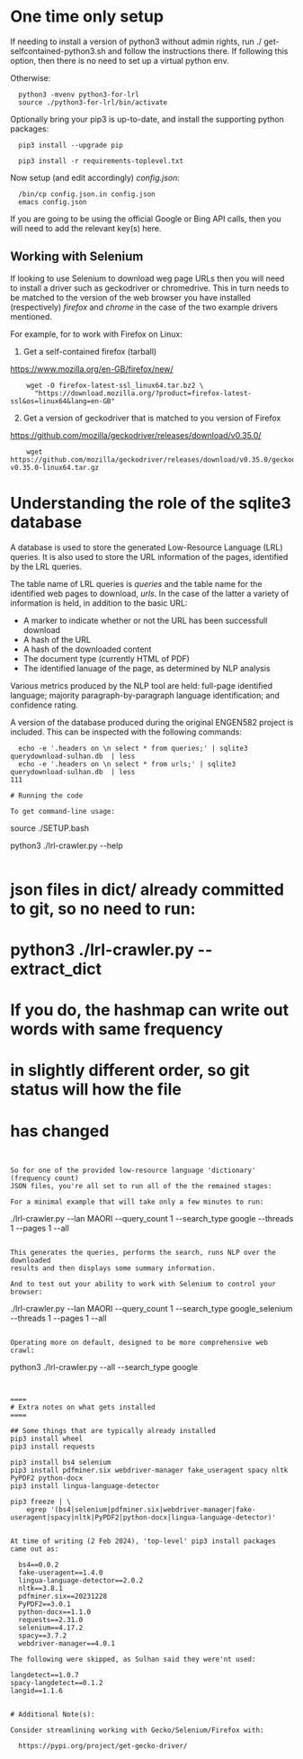 
# One time only setup

If needing to install a version of python3 without admin rights,
run ./ get-selfcontained-python3.sh and follow the instructions there.
If following this option, then there is no need to set up a virtual
python env.

Otherwise:

```
  python3 -mvenv python3-for-lrl
  source ./python3-for-lrl/bin/activate
```

Optionally bring your pip3 is up-to-date, and install the
supporting python packages:

```
  pip3 install --upgrade pip

  pip3 install -r requirements-toplevel.txt
```

Now setup (and edit accordingly) _config.json_:
```
  /bin/cp config.json.in config.json
  emacs config.json
```

If you are going to be using the official Google or Bing API calls,
then you will need to add the relevant key(s) here.

## Working with Selenium

If looking to use Selenium to download weg page URLs then you will
need to install a driver such as geckodriver or chromedrive.
This in turn needs to be matched to the version of the web browser
you have installed (respectively) _firefox_ and _chrome_ in
the case of the two example drivers mentioned.

For example, for to work with Firefox on Linux:

1. Get a self-contained firefox (tarball)

  https://www.mozilla.org/en-GB/firefox/new/
```
    wget -O firefox-latest-ssl_linux64.tar.bz2 \
      "https://download.mozilla.org/?product=firefox-latest-ssl&os=linux64&lang=en-GB"
```

2. Get a version of geckodriver that is matched to you version of Firefox


  https://github.com/mozilla/geckodriver/releases/download/v0.35.0/
``` 
    wget https://github.com/mozilla/geckodriver/releases/download/v0.35.0/geckodriver-v0.35.0-linux64.tar.gz
```

# Understanding the role of the sqlite3 database

A database is used to store the generated Low-Resource Language (LRL)
queries.  It is also used to store the URL information of the
pages, identified by the LRL queries.

The table name of LRL queries is _queries_ and the table name for the
identified web pages to download, _urls_.  In the case of the latter
a variety of information is held, in addition to the basic URL:

  * A marker to indicate whether or not the URL has been successfull download
  * A hash of the URL
  * A hash of the downloaded content
  * The document type (currently HTML of PDF)
  * The identified lanuage of the page, as determined by NLP analysis

Various metrics produced by the NLP tool are held:
full-page identified language; majority paragraph-by-paragraph language
identification; and confidence rating.

A version of the database produced during the original ENGEN582 project
is included.  This can be inspected with the following commands:

```
  echo -e '.headers on \n select * from queries;' | sqlite3 querydownload-sulhan.db  | less
  echo -e '.headers on \n select * from urls;' | sqlite3 querydownload-sulhan.db  | less
111    

# Running the code

To get command-line usage:

```
  source ./SETUP.bash

  python3 ./lrl-crawler.py --help
```

```
  # json files in dict/ already committed to git, so no need to run:
  #   python3 ./lrl-crawler.py --extract_dict

  # If you do, the hashmap can write out words with same frequency
  # in slightly different order, so git status will how the file
  # has changed
```


So for one of the provided low-resource language 'dictionary' (frequency count)
JSON files, you're all set to run all of the the remained stages:

For a minimal example that will take only a few minutes to run:

```
  ./lrl-crawler.py --lan MAORI --query_count 1 --search_type google --threads 1 --pages 1 --all
```

This generates the queries, performs the search, runs NLP over the downloaded
results and then displays some summary information.

And to test out your ability to work with Selenium to control your browser:

```
  ./lrl-crawler.py --lan MAORI --query_count 1 --search_type google_selenium --threads 1 --pages 1 --all
```

Operating more on default, designed to be more comprehensive web crawl:

```
  python3 ./lrl-crawler.py --all --search_type google
```


====
# Extra notes on what gets installed
====

## Some things that are typically already installed
pip3 install wheel
pip3 install requests

pip3 install bs4 selenium
pip3 install pdfminer.six webdriver-manager fake_useragent spacy nltk PyPDF2 python-docx 
pip3 install lingua-language-detector

pip3 freeze | \
    egrep '(bs4|selenium|pdfminer.six|webdriver-manager|fake-useragent|spacy|nltk|PyPDF2|python-docx|lingua-language-detector)'


At time of writing (2 Feb 2024), 'top-level' pip3 install packages came out as:

  bs4==0.0.2
  fake-useragent==1.4.0
  lingua-language-detector==2.0.2
  nltk==3.8.1
  pdfminer.six==20231228
  PyPDF2==3.0.1
  python-docx==1.1.0
  requests==2.31.0
  selenium==4.17.2
  spacy==3.7.2
  webdriver-manager==4.0.1

The following were skipped, as Sulhan said they were'nt used:

langdetect==1.0.7
spacy-langdetect==0.1.2
langid==1.1.6


# Additional Note(s):

Consider streamlining working with Gecko/Selenium/Firefox with:

  https://pypi.org/project/get-gecko-driver/
